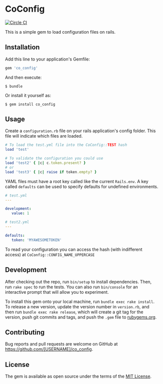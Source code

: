 # CoConfig
[![Circle CI](https://circleci.com/gh/comparaonline/co_config.svg?style=svg)](https://circleci.com/gh/comparaonline/co_config)

This is a simple gem to load configuration files on rails.

## Installation

Add this line to your application's Gemfile:

```ruby
gem 'co_config'
```

And then execute:

    $ bundle

Or install it yourself as:

    $ gem install co_config

## Usage

Create a `configuration.rb` file on your rails application's config folder.
This file will indicate which files are loaded.

```ruby
# To load the test.yml file into the CoConfig::TEST hash
load 'test' 

# To validate the configuration you could use
load 'test2' { |c| c.token.present? } 
# or
load 'test3' { |c| raise if token.empty? }
```

YAML files must have a root key called like the current `Rails.env`. A key called `defaults` can be used to specify defaults for undefined environments.

```yaml
# test.yml
---

development:
   value: 1
```

```yaml
# test2.yml
---

defaults:
   token: 'MYAWESOMETOKEN'
```

To read your configuration you can access the hash (with indifferent access) at `CoConfig::CONFIG_NAME_UPPERCASE`

## Development

After checking out the repo, run `bin/setup` to install dependencies. Then, run `rake spec` to run the tests. You can also run `bin/console` for an interactive prompt that will allow you to experiment.

To install this gem onto your local machine, run `bundle exec rake install`. To release a new version, update the version number in `version.rb`, and then run `bundle exec rake release`, which will create a git tag for the version, push git commits and tags, and push the `.gem` file to [rubygems.org](https://rubygems.org).

## Contributing

Bug reports and pull requests are welcome on GitHub at https://github.com/[USERNAME]/co_config.


## License

The gem is available as open source under the terms of the [MIT License](http://opensource.org/licenses/MIT).

